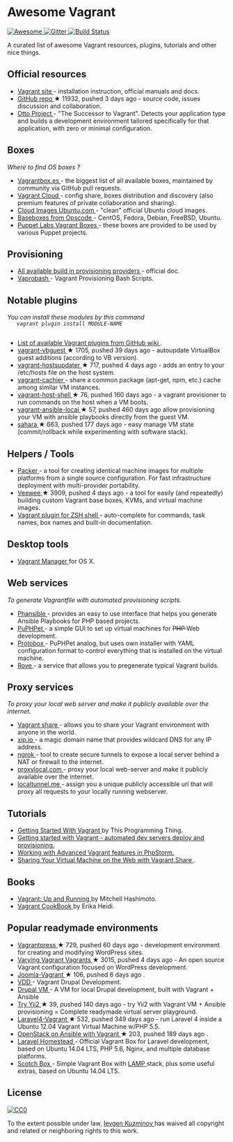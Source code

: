 <h1>
 Awesome Vagrant
</h1>
<p>
 <a href="https://github.com/sindresorhus/awesome">
  <img alt="Awesome" src="https://cdn.rawgit.com/sindresorhus/awesome/d7305f38d29fed78fa85652e3a63e154dd8e8829/media/badge.svg"/>
 </a>
 <a href="https://gitter.im/iJackUA/awesome-vagrant?utm_source=badge&utm_medium=badge&utm_campaign=pr-badge">
  <img alt="Gitter" src="https://badges.gitter.im/Join%20Chat.svg"/>
 </a>
 <a href="https://travis-ci.org/iJackUA/awesome-vagrant">
  <img alt="Build Status" src="https://api.travis-ci.org/iJackUA/awesome-vagrant.svg?branch=master"/>
 </a>
</p>
<p>
 A curated list of awesome Vagrant resources, plugins, tutorials and other nice things.
</p>
<h2>
 Official resources
</h2>
<ul>
 <li>
  <a href="https://www.vagrantup.com/">
   Vagrant site
  </a>
  - installation instruction, official manuals and docs.
 </li>
 <li>
  <a href="https://github.com/mitchellh/vagrant">
   GitHub repo
  </a>
  <span>
   &#9733 11932, pushed 3 days ago
  </span>
  - source code, issues discussion and collaboration.
 </li>
 <li>
  <a href="https://www.ottoproject.io/">
   Otto Project
  </a>
  - "The Successor to Vagrant". Detects your application type and builds a development environment tailored specifically for that application, with zero or minimal configuration.
 </li>
</ul>
<h2>
 Boxes
</h2>
<p>
 <em>
  Where to find OS boxes ?
 </em>
</p>
<ul>
 <li>
  <a href="http://www.vagrantbox.es/">
   Vagrantbox.es
  </a>
  - the biggest list of all available boxes, maintained by community via GitHub pull requests.
 </li>
 <li>
  <a href="https://atlas.hashicorp.com/boxes/search">
   Vagrant Cloud
  </a>
  - config share, boxes distribution and discovery (also premium features of private collaboration and sharing).
 </li>
 <li>
  <a href="https://cloud-images.ubuntu.com/vagrant/">
   Cloud Images Ubuntu.com
  </a>
  - "clean" official Ubuntu cloud images.
 </li>
 <li>
  <a href="https://github.com/chef/bento#current-baseboxes">
   Baseboxes from Opscode
  </a>
  - CentOS, Fedora, Debian, FreeBSD, Ubuntu.
 </li>
 <li>
  <a href="http://puppet-vagrant-boxes.puppetlabs.com/">
   Puppet Labs Vagrant Boxes
  </a>
  - these boxes are provided to be used by various Puppet projects.
 </li>
</ul>
<h2>
 Provisioning
</h2>
<ul>
 <li>
  <a href="https://www.vagrantup.com/docs/provisioning/index.html">
   All available build in provisioning providers
  </a>
  - official doc.
 </li>
 <li>
  <a href="http://fideloper.github.io/Vaprobash/index.html">
   Vaprobash
  </a>
  - Vagrant Provisioning Bash Scripts.
 </li>
</ul>
<h2>
 Notable plugins
</h2>
<p>
 <em>
  You can install these modules by this command
  <code>
   vagrant plugin install MODULE-NAME
  </code>
 </em>
</p>
<ul>
 <li>
  <a href="https://github.com/mitchellh/vagrant/wiki/Available-Vagrant-Plugins">
   List of available Vagrant plugins from GitHub wiki
  </a>
  .
 </li>
 <li>
  <a href="https://github.com/dotless-de/vagrant-vbguest">
   vagrant-vbguest
  </a>
  <span>
   &#9733 1705, pushed 39 days ago
  </span>
  - autoupdate VirtualBox guest additions (according to VB version).
 </li>
 <li>
  <a href="https://github.com/cogitatio/vagrant-hostsupdater">
   vagrant-hostsupdater
  </a>
  <span>
   &#9733 717, pushed 4 days ago
  </span>
  - adds an entry to your /etc/hosts file on the host system.
 </li>
 <li>
  <a href="http://fgrehm.viewdocs.io/vagrant-cachier/">
   vagrant-cachier
  </a>
  - share a common package (apt-get, npm, etc.) cache among similar VM instances.
 </li>
 <li>
  <a href="https://github.com/phinze/vagrant-host-shell">
   vagrant-host-shell
  </a>
  <span>
   &#9733 76, pushed 160 days ago
  </span>
  - a vagrant provisioner to run commands on the host when a VM boots.
 </li>
 <li>
  <a href="https://github.com/jaugustin/vagrant-ansible-local">
   vagrant-ansible-local
  </a>
  <span>
   &#9733 57, pushed 460 days ago
  </span>
  allow provisioning your VM with ansible playbooks directly from the guest VM.
 </li>
 <li>
  <a href="https://github.com/jedi4ever/sahara">
   sahara
  </a>
  <span>
   &#9733 663, pushed 177 days ago
  </span>
  - easy manage VM state (commit/rollback while experimenting with software stack).
 </li>
</ul>
<h2>
 Helpers / Tools
</h2>
<ul>
 <li>
  <a href="https://www.packer.io/">
   Packer
  </a>
  - a tool for creating identical machine images for multiple platforms from a single source configuration. For fast infrastructure deployment with multi-provider portability.
 </li>
 <li>
  <a href="https://github.com/jedi4ever/veewee">
   Veewee
  </a>
  <span>
   &#9733 3909, pushed 4 days ago
  </span>
  - a tool for easily (and repeatedly) building custom Vagrant base boxes, KVMs, and virtual machine images.
 </li>
 <li>
  <a href="https://github.com/robbyrussell/oh-my-zsh/wiki/Plugins#vagrant">
   Vagrant plugin for ZSH shell
  </a>
  - auto-complete for commands, task names, box names and built-in documentation.
 </li>
</ul>
<h2>
 Desktop tools
</h2>
<ul>
 <li>
  <a href="http://vagrantmanager.com/">
   Vagrant Manager
  </a>
  for OS X.
 </li>
</ul>
<h2>
 Web services
</h2>
<p>
 <em>
  To generate Vagrantfile with automated provisioning scripts.
 </em>
</p>
<ul>
 <li>
  <a href="http://phansible.com/">
   Phansible
  </a>
  - provides an easy to use interface that helps you generate Ansible Playbooks for PHP based projects.
 </li>
 <li>
  <a href="https://puphpet.com/">
   PuPHPet
  </a>
  - a simple GUI to set up virtual machines for
  <s>
   PHP
  </s>
  Web development.
 </li>
 <li>
  <a href="http://getprotobox.com/">
   Protobox
  </a>
  - PuPHPet analog, but uses own installer with YAML configuration format to control everything that is installed on the virtual machine.
 </li>
 <li>
  <a href="http://rove.io/">
   Rove
  </a>
  - a service that allows you to pregenerate typical Vagrant builds.
 </li>
</ul>
<h2>
 Proxy services
</h2>
<p>
 <em>
  To proxy your local web server and make it publicly available over the internet.
 </em>
</p>
<ul>
 <li>
  <a href="https://www.vagrantup.com/docs/share/">
   Vagrant share
  </a>
  - allows you to share your Vagrant environment with anyone in the world.
 </li>
 <li>
  <a href="http://xip.io">
   xip.io
  </a>
  - a magic domain name that provides wildcard DNS
for any IP address.
 </li>
 <li>
  <a href="https://ngrok.com/">
   ngrok
  </a>
  - tool to create secure tunnels to expose a local server behind a NAT or firewall to the internet.
 </li>
 <li>
  <a href="http://proxylocal.com">
   proxylocal.com
  </a>
  - proxy your local web-server and make it publicly available over the internet.
 </li>
 <li>
  <a href="http://localtunnel.me">
   localtunnel.me
  </a>
  - assign you a unique publicly accessible url that will proxy all requests to your locally running webserver.
 </li>
</ul>
<h2>
 Tutorials
</h2>
<ul>
 <li>
  <a href="http://www.thisprogrammingthing.com/2013/getting-started-with-vagrant/">
   Getting Started With Vagrant
  </a>
  by This Programming Thing.
 </li>
 <li>
  <a href="http://stdout.in/en/post/getting_started_with_vagrant_automated_dev_servers_deploy_and_provisioning">
   Getting started with Vagrant - automated dev servers deploy and provisioning.
  </a>
 </li>
 <li>
  <a href="http://confluence.jetbrains.com/display/PhpStorm/Working+with+Advanced+Vagrant+features+in+PhpStorm">
   Working with Advanced Vagrant features in PhpStorm.
  </a>
 </li>
 <li>
  <a href="https://scotch.io/tutorials/sharing-your-virtual-machine-on-the-web-with-vagrant-share">
   Sharing Your Virtual Machine on the Web with Vagrant Share
  </a>
  .
 </li>
</ul>
<h2>
 Books
</h2>
<ul>
 <li>
  <a href="http://www.amazon.com/gp/product/1449335837">
   Vagrant: Up and Running
  </a>
  by Mitchell Hashimoto.
 </li>
 <li>
  <a href="https://leanpub.com/vagrantcookbook">
   Vagrant CookBook
  </a>
  by Erika Heidi.
 </li>
</ul>
<h2>
 Popular readymade environments
</h2>
<ul>
 <li>
  <a href="https://github.com/vagrantpress/vagrantpress">
   Vagrantpress
  </a>
  <span>
   &#9733 729, pushed 60 days ago
  </span>
  - development environment for creating and modifying WordPress sites.
 </li>
 <li>
  <a href="https://github.com/Varying-Vagrant-Vagrants/VVV">
   Varying Vagrant Vagrants
  </a>
  <span>
   &#9733 3015, pushed 4 days ago
  </span>
  - An open source Vagrant configuration focused on WordPress development.
 </li>
 <li>
  <a href="https://github.com/joomlatools/joomlatools-vagrant">
   Joomla-Vagrant
  </a>
  <span>
   &#9733 106, pushed 6 days ago
  </span>
  .
 </li>
 <li>
  <a href="https://www.drupal.org/project/vdd">
   VDD
  </a>
  - Vagrant Drupal Development.
 </li>
 <li>
  <a href="http://www.drupalvm.com/">
   Drupal VM
  </a>
  - A VM for local Drupal development, built with Vagrant + Ansible
 </li>
 <li>
  <a href="https://github.com/iJackUA/try-yii2">
   Try Yii2
  </a>
  <span>
   &#9733 39, pushed 140 days ago
  </span>
  - try Yii2 with Vagrant VM + Ansible provisioning = Complete readymade virtual server playground.
 </li>
 <li>
  <a href="https://github.com/bryannielsen/Laravel4-Vagrant">
   Laravel4-Vagrant
  </a>
  <span>
   &#9733 532, pushed 349 days ago
  </span>
  - run Laravel 4 inside a Ubuntu 12.04 Vagrant Virtual Machine w/PHP 5.5.
 </li>
 <li>
  <a href="https://github.com/openstack-ansible/openstack-ansible">
   OpenStack on Ansible with Vagrant
  </a>
  <span>
   &#9733 203, pushed 189 days ago
  </span>
  .
 </li>
 <li>
  <a href="https://laravel.com/docs/master/homestead">
   Laravel Homestead
  </a>
  - Official Vagrant Box for Laravel development, based on Ubuntu 14.04 LTS, PHP 5.6, Nginx, and multiple database platforms.
 </li>
 <li>
  <a href="https://scotch.io/bar-talk/announcing-scotch-box-2-0-our-dead-simple-vagrant-lamp-stack-improved">
   Scotch Box
  </a>
  - Simple Vagrant Box with
  <a href="https://en.m.wikipedia.org/wiki/LAMP_%28software_bundle%29">
   LAMP
  </a>
  stack, plus some useful extras, based on Ubuntu 14.04 LTS.
 </li>
</ul>
<h2>
 License
</h2>
<p>
 <a href="http://creativecommons.org/publicdomain/zero/1.0/">
  <img alt="CC0" src="https://licensebuttons.net/p/zero/1.0/88x31.png"/>
 </a>
</p>
<p>
 To the extent possible under law,
 <a href="http://stdout.in/">
  Ievgen Kuzminov
 </a>
 has waived all copyright and related or neighboring rights to this work.
</p>
